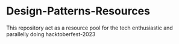 # Design-Patterns-Resources
This repository act as a resource pool for the tech enthusiastic and parallelly doing hacktoberfest-2023
